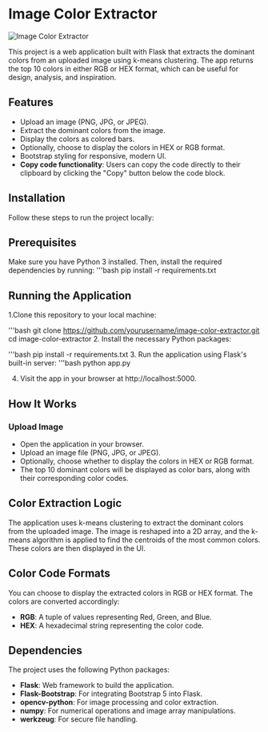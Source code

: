 # Image Color Extractor
![Image Color Extractor](https://github.com/user-attachments/assets/da132dcb-bdfa-45e0-8b54-7f110fc55f1b)

This project is a web application built with Flask that extracts the dominant colors from an uploaded image using k-means clustering. The app returns the top 10 colors in either RGB or HEX format, which can be useful for design, analysis, and inspiration.
## Features
* Upload an image (PNG, JPG, or JPEG).
* Extract the dominant colors from the image.
* Display the colors as colored bars.
* Optionally, choose to display the colors in HEX or RGB format.
* Bootstrap styling for responsive, modern UI.
* **Copy code functionality**: Users can copy the code directly to their clipboard by clicking the "Copy" button below the code block.

## Installation
Follow these steps to run the project locally:

## Prerequisites
Make sure you have Python 3 installed. Then, install the required dependencies by running:
'''bash
pip install -r requirements.txt
## Running the Application
1.Clone this repository to your local machine:

'''bash
git clone https://github.com/yourusername/image-color-extractor.git
cd image-color-extractor
2. Install the necessary Python packages:

'''bash
pip install -r requirements.txt
3. Run the application using Flask's built-in server:
'''bash
python app.py

4. Visit the app in your browser at http://localhost:5000.

## How It Works
### Upload Image
* Open the application in your browser.
* Upload an image file (PNG, JPG, or JPEG).
* Optionally, choose whether to display the colors in HEX or RGB format.
* The top 10 dominant colors will be displayed as color bars, along with their corresponding color codes.
## Color Extraction Logic
The application uses k-means clustering to extract the dominant colors from the uploaded image. The image is reshaped into a 2D array, and the k-means algorithm is applied to find the centroids of the most common colors. These colors are then displayed in the UI.

## Color Code Formats
You can choose to display the extracted colors in RGB or HEX format. The colors are converted accordingly:

* **RGB**: A tuple of values representing Red, Green, and Blue.
* **HEX**: A hexadecimal string representing the color code.
## Dependencies
The project uses the following Python packages:

* **Flask**: Web framework to build the application.
* **Flask-Bootstrap**: For integrating Bootstrap 5 into Flask.
* **opencv-python**: For image processing and color extraction.
* **numpy**: For numerical operations and image array manipulations.
* **werkzeug**: For secure file handling.
